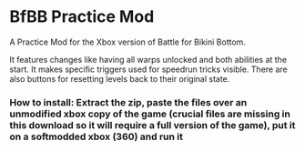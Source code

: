 # BfBB Practice Mod
A Practice Mod for the Xbox version of Battle for Bikini Bottom.

It features changes like having all warps unlocked and both abilities at the start.
It makes specific triggers used for speedrun tricks visible.
There are also buttons for resetting levels back to their original state.

### How to install: Extract the zip, paste the files over **an unmodified xbox copy of the game** (crucial files are missing in this download so it will require a full version of the game), put it on a softmodded xbox (360) and run it
